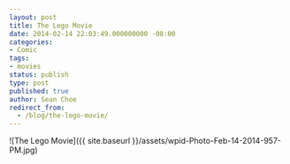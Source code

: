 ```yaml
---
layout: post
title: The Lego Movie
date: 2014-02-14 22:03:49.000000000 -08:00
categories:
- Comic
tags:
- movies
status: publish
type: post
published: true
author: Sean Choe
redirect_from:
  - /blog/the-lego-movie/
---
```

![The Lego Movie]({{ site.baseurl }}/assets/wpid-Photo-Feb-14-2014-957-PM.jpg)
